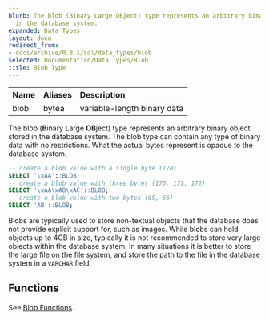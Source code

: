 ```yaml
---
blurb: The blob (Binary Large OBject) type represents an arbitrary binary object stored
  in the database system.
expanded: Data Types
layout: docu
redirect_from:
- docs/archive/0.8.1/sql/data_types/blob
selected: Documentation/Data Types/Blob
title: Blob Type
---
```


| Name | Aliases | Description |
|:---|:---|:---|
| blob | bytea | variable-length binary data |

The blob (**B**inary **L**arge **OB**ject) type represents an arbitrary binary object stored in the database system. The blob type can contain any type of binary data with no restrictions. What the actual bytes represent is opaque to the database system.

```sql
-- create a blob value with a single byte (170)
SELECT '\xAA'::BLOB;
-- create a blob value with three bytes (170, 171, 172)
SELECT '\xAA\xAB\xAC'::BLOB;
-- create a blob value with two bytes (65, 66)
SELECT 'AB'::BLOB;
```

Blobs are typically used to store non-textual objects that the database does not provide explicit support for, such as images. While blobs can hold objects up to 4GB in size, typically it is not recommended to store very large objects within the database system. In many situations it is better to store the large file on the file system, and store the path to the file in the database system in a `VARCHAR` field.

## Functions
See [Blob Functions](../functions/blob).